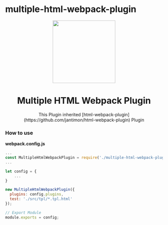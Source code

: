 # multiple-html-webpack-plugin

<div align="center">
  <a href="https://github.com/webpack/webpack">
    <img width="200" height="200" src="https://webpack.js.org/assets/icon-square-big.svg">
  </a>
  
  <h1>Multiple HTML Webpack Plugin</h1>
  <p>This Plugin inherited [html-webpack-plugin](https://github.com/jantimon/html-webpack-plugin) Plugin</p>
</div>

### How to use

**webpack.config.js**
```js
...
const MultipleHtmlWebpackPlugin = require('./multiple-html-webpack-plugin');
...

let config = {
    ...
}

new MultipleHtmlWebpackPlugin({
  plugins: config.plugins,
  test: './src/tpl/*.tpl.html'
});

// Export Module
module.exports = config;
```